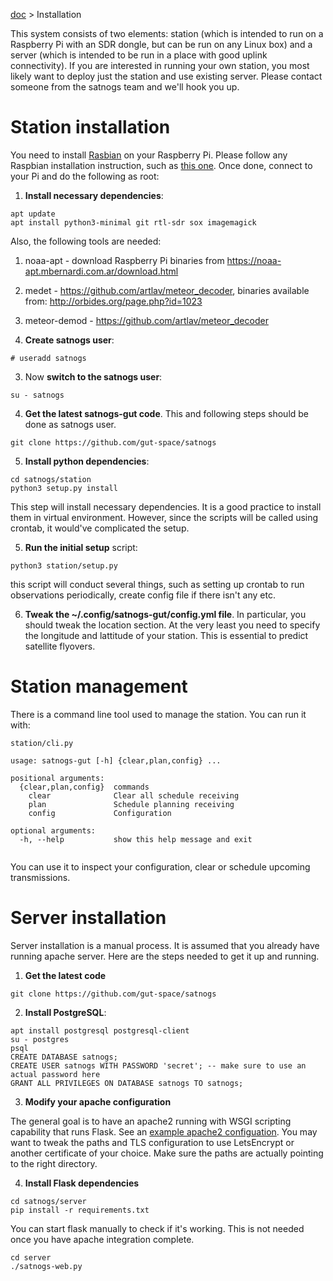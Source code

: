 [doc](../README.md) > Installation

This system consists of two elements: station (which is intended to run on a Raspberry Pi with an SDR dongle, but can
be run on any Linux box) and a server (which is intended to be run in a place with good uplink connectivity). If 
you are interested in running your own station, you most likely want to deploy just the station and use existing
server. Please contact someone from the satnogs team and we'll hook you up.

# Station installation

You need to install [Rasbian](https://www.raspbian.org/) on your Raspberry Pi. Please follow any Raspbian installation
instruction, such as [this one](https://www.raspberrypi.org/documentation/installation/installing-images/). Once
done, connect to your Pi and do the following as root:

1. **Install necessary dependencies**:

```
apt update
apt install python3-minimal git rtl-sdr sox imagemagick
```

Also, the following tools are needed:

1. noaa-apt - download Raspberry Pi binaries from https://noaa-apt.mbernardi.com.ar/download.html
2. medet - https://github.com/artlav/meteor_decoder, binaries available from: http://orbides.org/page.php?id=1023
3. meteor-demod - https://github.com/artlav/meteor_decoder

2. **Create satnogs user**:

```
# useradd satnogs
```

3. Now **switch to the satnogs user**:
```
su - satnogs
```

4. **Get the latest satnogs-gut code**. This and following steps should be done as satnogs user.

```
git clone https://github.com/gut-space/satnogs
```

5. **Install python dependencies**:

```
cd satnogs/station
python3 setup.py install
```

This step will install necessary dependencies. It is a good practice to install them in virtual environment. However,
since the scripts will be called using crontab, it would've complicated the setup.

5. **Run the initial setup** script:

```
python3 station/setup.py
```
this script will conduct several things, such as setting up crontab to run observations periodically, create config file if there isn't any etc.

6. **Tweak the ~/.config/satnogs-gut/config.yml file**. In particular, you should tweak the location section. At the very least you need to specify the longitude and lattitude of your station. This is essential to predict satellite flyovers.

# Station management

There is a command line tool used to manage the station. You can run it with:

```
station/cli.py

usage: satnogs-gut [-h] {clear,plan,config} ...

positional arguments:
  {clear,plan,config}  commands
    clear              Clear all schedule receiving
    plan               Schedule planning receiving
    config             Configuration

optional arguments:
  -h, --help           show this help message and exit
  
```

You can use it to inspect your configuration, clear or schedule upcoming transmissions.

# Server installation

Server installation is a manual process. It is assumed that you already have running apache server. Here are the steps needed to get it up and running.

1. **Get the latest code**

```
git clone https://github.com/gut-space/satnogs
```

2. **Install PostgreSQL**:

```
apt install postgresql postgresql-client
su - postgres
psql
CREATE DATABASE satnogs;
CREATE USER satnogs WITH PASSWORD 'secret'; -- make sure to use an actual password here
GRANT ALL PRIVILEGES ON DATABASE satnogs TO satnogs;
```

3. **Modify your apache configuration**

The general goal is to have an apache2 running with WSGI scripting capability that runs Flask. See an [example
apache2 configuation](apache2/satnogs.conf). You may want to tweak the paths and TLS configuration to use LetsEncrypt
or another certificate of your choice. Make sure the paths are actually pointing to the right directory.

4. **Install Flask dependencies**

```
cd satnogs/server
pip install -r requirements.txt
```

You can start flask manually to check if it's working. This is not needed once you have apache integration complete.

```
cd server
./satnogs-web.py
```
